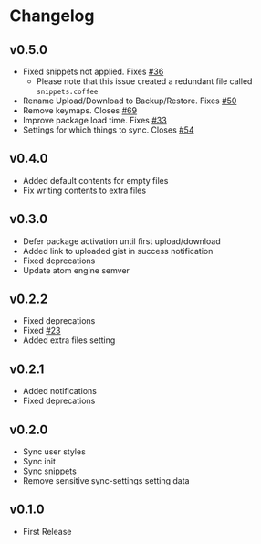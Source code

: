 # Changelog

## v0.5.0
* Fixed snippets not applied. Fixes [#36](https://github.com/Hackafe/atom-sync-settings/issues/36)
  * Please note that this issue created a redundant file called `snippets.coffee`
* Rename Upload/Download to Backup/Restore. Fixes [#50](https://github.com/Hackafe/atom-sync-settings/issues/50)
* Remove keymaps. Closes [#69](https://github.com/Hackafe/atom-sync-settings/issues/69)
* Improve package load time. Fixes [#33](https://github.com/Hackafe/atom-sync-settings/issues/33)
* Settings for which things to sync. Closes [#54](https://github.com/Hackafe/atom-sync-settings/issues/54)

## v0.4.0
* Added default contents for empty files
* Fix writing contents to extra files

## v0.3.0
* Defer package activation until first upload/download
* Added link to uploaded gist in success notification
* Fixed deprecations
* Update atom engine semver

## v0.2.2
* Fixed deprecations
* Fixed [#23](https://github.com/Hackafe/atom-sync-settings/issues/23)
* Added extra files setting

## v0.2.1
* Added notifications
* Fixed deprecations

## v0.2.0
* Sync user styles
* Sync init
* Sync snippets
* Remove sensitive sync-settings setting data

## v0.1.0
* First Release
